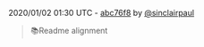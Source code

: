 2020/01/02 01:30 UTC - [abc76f8](https://github.com/hassio-addons/addon-bookstack/commit/abc76f8da154d28d01440cfa6f8d3b78a775b999) by [@sinclairpaul](https://github.com/sinclairpaul)
> 📚Readme alignment 

